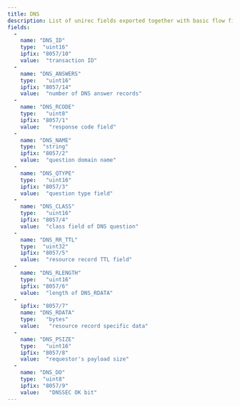 ```yaml
---
title: DNS
description: List of unirec fields exported together with basic flow fields on interface by DNS plugin.
fields:
  -
    name: "DNS_ID"
    type:  "uint16"
    ipfix: "8057/10"
    value:  "transaction ID"
  -
    name: "DNS_ANSWERS"
    type:   "uint16"
    ipfix: "8057/14"
    value:  "number of DNS answer records"
  -
    name: "DNS_RCODE"
    type:   "uint8"
    ipfix: "8057/1"
    value:   "response code field"
  -
    name: "DNS_NAME"
    type:  "string"
    ipfix: "8057/2"
    value:  "question domain name"
  -
    name: "DNS_QTYPE"
    type:   "uint16"
    ipfix: "8057/3"
    value:  "question type field"
  -
    name: "DNS_CLASS"
    type:   "uint16"
    ipfix: "8057/4"
    value:  "class field of DNS question"
  -
    name: "DNS_RR_TTL"
    type:  "uint32"
    ipfix: "8057/5"
    value:  "resource record TTL field"
  -
    name: "DNS_RLENGTH"
    type:   "uint16"
    ipfix: "8057/6"
    value:  "length of DNS_RDATA"
  -
    ipfix: "8057/7"
    name: "DNS_RDATA"
    type:   "bytes"
    value:   "resource record specific data"
  -
    name: "DNS_PSIZE"
    type:   "uint16"
    ipfix: "8057/8"
    value:  "requestor's payload size"
  -
    name: "DNS_DO"
    type:  "uint8"
    ipfix: "8057/9"
    value:   "DNSSEC OK bit"
---
```

